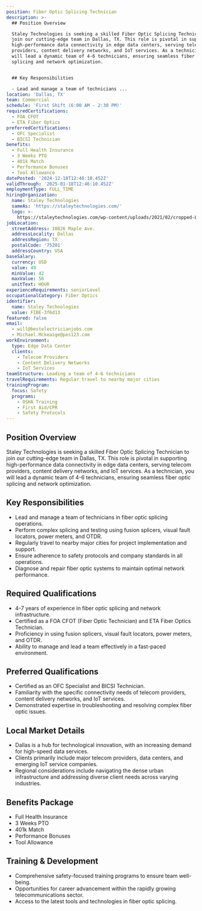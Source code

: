 ```yaml
---
position: Fiber Optic Splicing Technician
description: >-
  ## Position Overview

  Staley Technologies is seeking a skilled Fiber Optic Splicing Technician to
  join our cutting-edge team in Dallas, TX. This role is pivotal in supporting
  high-performance data connectivity in edge data centers, serving telecom
  providers, content delivery networks, and IoT services. As a technician, you
  will lead a dynamic team of 4-6 technicians, ensuring seamless fiber optic
  splicing and network optimization. 


  ## Key Responsibilities

  - Lead and manage a team of technicians ...
location: 'Dallas, TX'
team: Commercial
schedule: 'First Shift (6:00 AM - 2:30 PM)'
requiredCertifications:
  - FOA CFOT
  - ETA Fiber Optics
preferredCertifications:
  - OFC Specialist
  - BICSI Technician
benefits:
  - Full Health Insurance
  - 3 Weeks PTO
  - 401k Match
  - Performance Bonuses
  - Tool Allowance
datePosted: '2024-12-18T12:46:10.452Z'
validThrough: '2025-01-18T12:46:10.452Z'
employmentType: FULL_TIME
hiringOrganization:
  name: Staley Technologies
  sameAs: 'https://staleytechnologies.com/'
  logo: >-
    https://staleytechnologies.com/wp-content/uploads/2021/02/cropped-Logo_StaleyTechnologies.png
jobLocation:
  streetAddress: 10826 Maple Ave.
  addressLocality: Dallas
  addressRegion: TX
  postalCode: '75201'
  addressCountry: USA
baseSalary:
  currency: USD
  value: 49
  minValue: 42
  maxValue: 56
  unitText: HOUR
experienceRequirements: seniorLevel
occupationalCategory: Fiber Optics
identifier:
  name: Staley Technologies
  value: FIBE-3f6d13
featured: false
email:
  - will@bestelectricianjobs.com
  - Michael.Mckeaige@pes123.com
workEnvironment:
  type: Edge Data Center
  clients:
    - Telecom Providers
    - Content Delivery Networks
    - IoT Services
teamStructure: Leading a team of 4-6 technicians
travelRequirements: Regular travel to nearby major cities
trainingProgram:
  focus: Safety
  programs:
    - OSHA Training
    - First Aid/CPR
    - Safety Protocols
---
```




## Position Overview
Staley Technologies is seeking a skilled Fiber Optic Splicing Technician to join our cutting-edge team in Dallas, TX. This role is pivotal in supporting high-performance data connectivity in edge data centers, serving telecom providers, content delivery networks, and IoT services. As a technician, you will lead a dynamic team of 4-6 technicians, ensuring seamless fiber optic splicing and network optimization. 

## Key Responsibilities
- Lead and manage a team of technicians in fiber optic splicing operations.
- Perform complex splicing and testing using fusion splicers, visual fault locators, power meters, and OTDR.
- Regularly travel to nearby major cities for project implementation and support.
- Ensure adherence to safety protocols and company standards in all operations.
- Diagnose and repair fiber optic systems to maintain optimal network performance.

## Required Qualifications
- 4-7 years of experience in fiber optic splicing and network infrastructure.
- Certified as a FOA CFOT (Fiber Optic Technician) and ETA Fiber Optics Technician.
- Proficiency in using fusion splicers, visual fault locators, power meters, and OTDR.
- Ability to manage and lead a team effectively in a fast-paced environment.

## Preferred Qualifications
- Certified as an OFC Specialist and BICSI Technician.
- Familiarity with the specific connectivity needs of telecom providers, content delivery networks, and IoT services.
- Demonstrated expertise in troubleshooting and resolving complex fiber optic issues.

## Local Market Details
- Dallas is a hub for technological innovation, with an increasing demand for high-speed data services.
- Clients primarily include major telecom providers, data centers, and emerging IoT service companies.
- Regional considerations include navigating the dense urban infrastructure and addressing diverse client needs across varying industries.

## Benefits Package
- Full Health Insurance
- 3 Weeks PTO
- 401k Match
- Performance Bonuses
- Tool Allowance

## Training & Development
- Comprehensive safety-focused training programs to ensure team well-being.
- Opportunities for career advancement within the rapidly growing telecommunications sector.
- Access to the latest tools and technologies in fiber optic splicing.